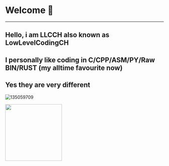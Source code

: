 # Welcome 👋
---
## Hello, i am LLCCH also known as LowLevelCodingCH
## I personally like coding in C/CPP/ASM/PY/Raw BIN/RUST (my alltime favourite now)
## Yes they are very different

![135059709](https://github.com/LowLevelCodingCH/LowLevelCodingCH/assets/135059709/9cc30846-3f9e-4d6a-b0e6-0bceb0a0c067)

<a href="https://github.com/LowLevelCodingCH">
  <img height="180em" src="https://github-readme-stats.vercel.app/api?username=skydemondev&theme=dracula&show_icons=true" />
</a>
